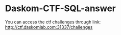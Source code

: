 # Daskom-CTF-SQL-answer

You can access the ctf challenges through link: http://ctf.daskomlab.com:31337/challenges
